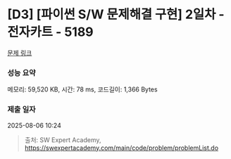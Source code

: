# [D3] [파이썬 S/W 문제해결 구현] 2일차 - 전자카트 - 5189 

[문제 링크](https://swexpertacademy.com/main/code/problem/problemDetail.do?contestProbId=AWTtmmdKeD8DFAVT) 

### 성능 요약

메모리: 59,520 KB, 시간: 78 ms, 코드길이: 1,366 Bytes

### 제출 일자

2025-08-06 10:24



> 출처: SW Expert Academy, https://swexpertacademy.com/main/code/problem/problemList.do